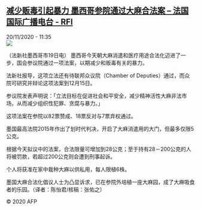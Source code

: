 <!--1605873310000-->
[减少贩毒引起暴力 墨西哥参院通过大麻合法案 – 法国国际广播电台 - RFI](http://www.rfi.fr//cn/contenu/20201120-%E5%87%8F%E5%B0%91%E8%B4%A9%E6%AF%92%E5%BC%95%E8%B5%B7%E6%9A%B4%E5%8A%9B-%E5%A2%A8%E8%A5%BF%E5%93%A5%E5%8F%82%E9%99%A2%E9%80%9A%E8%BF%87%E5%A4%A7%E9%BA%BB%E5%90%88%E6%B3%95%E6%A1%88)
------

<div>20/11/2020 - 11:35</div><img src="https://s.rfi.fr/media/display/d86472c8-2b1f-11eb-b56f-005056bff430/w:310/p:16x9/int0017b.201120183505.jpg"><div class="t-content__body u-clearfix"><p>（法新社墨西哥市19日电）    墨西哥今天朝大麻消遣和医疗用途合法化迈进了一步，国会参议院通过一项法案，以期减少和贩毒有关的暴力。</p><p>    法新社报导，这项立法还有待联邦众议院（Chamber of Deputies）通过，而众院可研究并辩论这项法案到12月15日。</p><p>    参议院发表声明说：「立法目标在促进社会和平安全，减少精神活性大麻非法市场，从而减少组织性犯罪、贪腐与暴力。」</p><p>    这项法案在参院以82票赞成、18票反对与7票弃权通过。</p><p>    墨国最高法院2015年作出了划时代判决，开启了大麻消遣用的大门，但最多仅限5公克。</p><p>    根据今天拟议中的法案，合法限量可增加到28公克；至于持有28－200公克的人将被罚款，若超过200公克则会遭到刑事起诉。</p><p>    个人将获准在家中栽种大麻以供私用，每人限植6株。</p><p>    墨国大麻合法化倡议人士为凸显诉求，已在参院外培植一座大麻园，成了大麻吸食者的乐园。（译者：陈怡君/核稿：张佑之）</p><p class="t-copyright">© 2020 AFP</p>        </div>
